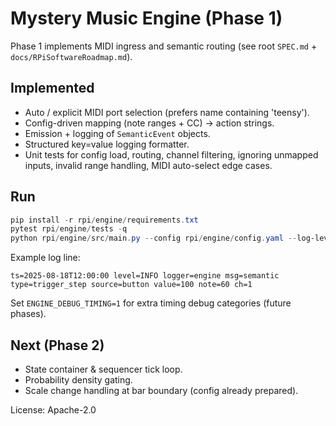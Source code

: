 # Mystery Music Engine (Phase 1)

Phase 1 implements MIDI ingress and semantic routing (see root `SPEC.md` + `docs/RPiSoftwareRoadmap.md`).

## Implemented
- Auto / explicit MIDI port selection (prefers name containing 'teensy').
- Config-driven mapping (note ranges + CC) -> action strings.
- Emission + logging of `SemanticEvent` objects.
- Structured key=value logging formatter.
- Unit tests for config load, routing, channel filtering, ignoring unmapped inputs, invalid range handling, MIDI auto-select edge cases.

## Run
```powershell
pip install -r rpi/engine/requirements.txt
pytest rpi/engine/tests -q
python rpi/engine/src/main.py --config rpi/engine/config.yaml --log-level INFO
```

Example log line:
```
ts=2025-08-18T12:00:00 level=INFO logger=engine msg=semantic type=trigger_step source=button value=100 note=60 ch=1
```

Set `ENGINE_DEBUG_TIMING=1` for extra timing debug categories (future phases).

## Next (Phase 2)
- State container & sequencer tick loop.
- Probability density gating.
- Scale change handling at bar boundary (config already prepared).

License: Apache-2.0
